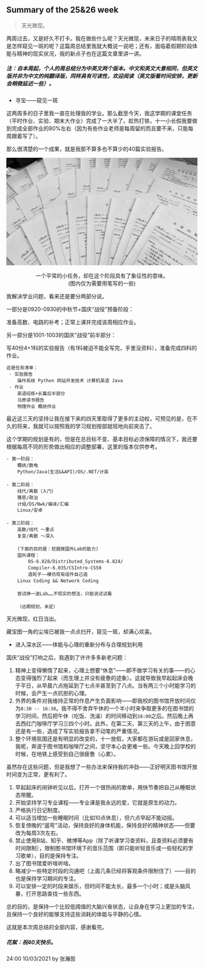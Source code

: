 ## Summary of the 25&26 week

> 天光微现。

两周过去，又是好久不打卡。我在做些什么呢？天光微现，未来日子的晴雨表我又是怎样窥见一斑的呢？这篇周总结里我就大概说一说吧；还有，面临着假期阶段体能与精神的现实状况，我的新点子也在这篇文章里讲一讲。

##### 注：自本周起，个人的周总结分为中英文两个版本。中文和英文大意相同，但英文版并非为中文的纯翻译版，同样具有可读性，欢迎阅读（英文版看时间安排，更新会稍微延迟一些）。

- 寻宝——窥见一斑

这两周多的日子里我一直在处理我的学业。那么截至今天，我这学期的课堂任务（平时作业、实验、期末大作业）完成了一大半了。趁热打铁，十一小长假我要做到完成全部作业的80%左右（因为有些作业老师是每周留的而且要不来，只能每周跟着写了）。

那么很清楚的一个成果，就是我那不算多也不算少的40篇实验报告。

![实验报告](./pic/26&27-实验报告.jpg)

<center>一个平常的小任务，却在这个阶段具有了象征性的意味。</center><center>(图内仅为需要用笔写的一些)</center>

我解决学业问题，看来还是要分两部分说。

一部分是0920-0930的中秋节+国庆“战役”预备阶段：

准备高数、电路的补考；正常上课并完成该周相应作业。

另一部分是1001-1003的国庆“战役”前半部分：

写40份4+1科的实验报告（有1科被迫不能全写完，手里没资料），准备完成四科的作业。

```txt
这是任务清单：
 · 实验报告
 	操作系统 Python 网站开发技术 计算机英语 Java
 · 作业
 	英语综练+长篇后半部分
 	马原读书报告
 	物理作业 概统作业
```

最近这三天的坚持让我在接下来的四天里取得了更多的主动权，可预见的是，在不久的将来，我就可以按照我的学习规划按部就班地向前突击了。

这个学期的规划是有的，但是在总目标不变、基本目标必须保障的情况下，我还要根据每周不同的形势做出相应的调整部署，这里的版本仅供参考。

```txt
- 第一阶段：
    概统/数电
    Python/Java(生活&&API)/OS/.NET/计英
    
- 第二阶段：
    线代/离散（入门）
    雅思/政治
    计组/DS/Nwk/编译/汇编
    Linux/安卓
    
- 第三阶段：
    高数/线代 ～重点
    复变/离散 ～深入
    
    (下面的目的是：挖掘做国外Lab的能力)
    国外课程：
    	OS-6.828/Distributed_Systems-6.824/
    	Compiler-6.035/CSIntro-CS50
    	造轮子——模仿现有组件自己造
    Linux Coding && Network Coding
    
    尝试挣一波Lab……不现实的想法，只能说试试看
    
    （远期规划，未定）
```



天光微现，红日当出。

藏宝图一角的尘埃已被我一点点扫开，窥见一斑，却满心欢喜。



- 进入深水区——体能与心理的重新分布与合理规划利用

国庆“战役”打响之后，我遇到了许许多多新老问题：

1. 精神上变得懒惰了起来，心理上想要“休息”——即不做学习有关的事——的心态变得强烈了起来（而生理上并没有疲惫的迹象）。这就导致我早起起床会晚于平日，从早晨六点拖延到了七点半甚至到了八点。当有两三个小时能学习的时候，会产生一点抗拒的心理。
2. 外界的条件对我维持正常的作息产生负面影响——即我校的图书馆开放时间仅为`8:30 -- 16:30`。我不得不舍弃午休的一个半小时来争取更多的在图书馆的学习时间，然后把午休（吃饭、洗澡）的时间移动到`16:00`之后。然后晚上再去西红门咖啡厅学习三四个小时。此外，在第二天、第三天的上午，由于困意还是有一些，造成了写实验报告拿不动笔的严重情况。
3. 整个环境氛围还是有明显的改变的，十一放假，大家都在游玩或是回家休息，我呢，奔波于图书馆和咖啡厅之间，坚守本心会更难一些。今天晚上回学校的时候，在地铁上感受到自己很疲惫（心累）。

虽然存在这些问题，但是我想了一些办法来保持我的冲劲——正好明天图书馆开放时间变为正常，更有利了。

1. 早起起床的闹钟听见以后，打开一个很热闹的歌单，用快节奏把自己从睡眠状态带醒。
2. 开始坚持学习专业课程——专业课是我永远的爱，它就是原生的动力。
3. 严格执行日记制度。
4. 可以适当增加一些睡眠时间（比如10点休息），但六点早起不能动摇。
5. 恢复傍晚的“遛弯”活动，保持良好的身体机能，保持良好的精神状态——但要改为每周3次左右。
6. 禁止使用B站、知乎、微博等App（除了听课学习查资料，且查资料必须要有时间限制），限制图书馆环境下的音乐范围（即只能听轻音乐或一些轻松的学习歌单），目的是保持专注。
7. 出了图书馆爱听啥听啥。
8. 略减少一些特定时段的沟通吧（上面几条已经将客观条件限制住了）——目的也是保持学习期间的专注。
9. 可以安排一定的时段来娱乐，但时间不能太长，最多一个小时；或是头脑风暴，打开思路查找一些东西。

总的目的，是保持一个比较低阈值的大脑兴奋状态，让自身在学习上更加的专注，且保持一个良好的能够支持这些消耗的体能与平静的心情。



这就是本次周总结的全部内容，感谢看完。

##### 花絮：祝40天快乐。

24:00 10/03/2021 by 张瀚哲

